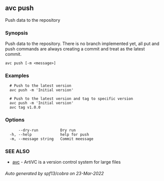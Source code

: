 ## avc push

Push data to the repository

### Synopsis

Push data to the repository. There is no branch implemented yet, all put and push commands are always creating a commit and treat as the latest commit.

```
avc push [-m <message>]
```

### Examples

```
  # Push to the latest version
  avc push -m 'Initial version'

  # Push to the latest version and tag to specific version
  avc push -m 'Initial version'
  avc tag v1.0.0
```

### Options

```
      --dry-run          Dry run
  -h, --help             help for push
  -m, --message string   Commit meessage
```

### SEE ALSO

* [avc](avc.md)	 - ArtiVC is a version control system for large files

###### Auto generated by spf13/cobra on 23-Mar-2022
